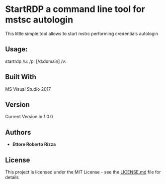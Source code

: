 # StartRDP a command line tool for mstsc autologin

This little simple tool allows to start mstrc performing credentials autologin

## Usage:

startrdp /u:<username> /p:<password> [/d:domain] /v:<hostname>

## Built With

MS Visual Studio 2017

## Version

Current Version in 1.0.0 

## Authors

* **Ettore Roberto Rizza** 

## License

This project is licensed under the MIT License - see the [LICENSE.md](LICENSE.md) file for details

